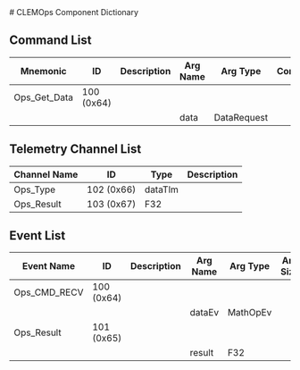 <title>CLEMOps Component Dictionary</title>
# CLEMOps Component Dictionary


## Command List

|Mnemonic|ID|Description|Arg Name|Arg Type|Comment
|---|---|---|---|---|---|
|Ops_Get_Data|100 (0x64)|| | |   
| | | |data|DataRequest||                    

## Telemetry Channel List

|Channel Name|ID|Type|Description|
|---|---|---|---|
|Ops_Type|102 (0x66)|dataTlm||
|Ops_Result|103 (0x67)|F32||

## Event List

|Event Name|ID|Description|Arg Name|Arg Type|Arg Size|Description
|---|---|---|---|---|---|---|
|Ops_CMD_RECV|100 (0x64)|| | | | |
| | | |dataEv|MathOpEv|||    
|Ops_Result|101 (0x65)|| | | | |
| | | |result|F32|||    
